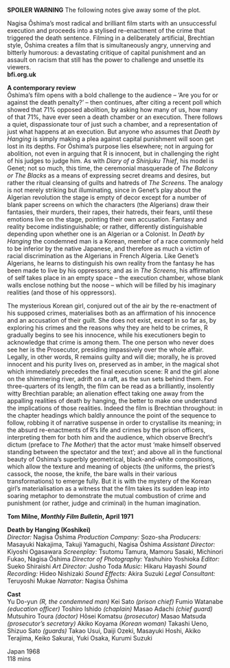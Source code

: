 

**SPOILER WARNING** The following notes give away some of the plot.

Nagisa Ôshima’s most radical and brilliant film starts with an unsuccessful execution and proceeds into a stylised re-enactment of the crime that triggered the death sentence. Filming in a deliberately artificial, Brechtian style, Ôshima creates a film that is simultaneously angry, unnerving and bitterly humorous: a devastating critique of capital punishment and an assault on racism that still has the power to challenge and unsettle its viewers.<br>
**bfi.org.uk**

**A contemporary review**<br>
Ôshima’s film opens with a bold challenge to the audience – ‘Are you for or against the death penalty?’ – then continues, after citing a recent poll which showed that 71% opposed abolition, by asking how many of us, how many of that 71%, have ever seen a death chamber or an execution. There follows a quiet, dispassionate tour of just such a chamber, and a representation of just what happens at an execution. But anyone who assumes that _Death by Hanging_ is simply making a plea against capital punishment will soon get lost in its depths. For Ôshima’s purpose lies elsewhere; not in arguing for abolition, not even in arguing that R is innocent, but in challenging the right of his judges to judge him. As with _Diary of a Shinjuku Thief_, his model is Genet; not so much, this time, the ceremonial masquerade of _The Balcony_ _or The Blacks_ as a means of expressing secret dreams and desires, but rather the ritual cleansing of guilts and hatreds of _The Screens_. The analogy is not merely striking but illuminating, since in Genet’s play about the Algerian revolution the stage is empty of decor except for a number of blank paper screens on which the characters (the Algerians) draw their fantasies, their murders, their rapes, their hatreds, their fears, until these emotions live on the stage, pointing their own accusation. Fantasy and reality become indistinguishable; or rather, differently distinguishable depending upon whether one is an Algerian or a Colonist. In _Death by Hanging_ the condemned man is a Korean, member of a race commonly held to be inferior by the native Japanese, and therefore as much a victim of racial discrimination as the Algerians in French Algeria. Like Genet’s Algerians, he learns to distinguish his own reality from the fantasy he has been made to live by his oppressors; and as in _The Screens_, his affirmation of self takes place in an empty space – the execution chamber, whose blank walls enclose nothing but the noose – which will be filled by his imaginary realities (and those of his oppressors).

The mysterious Korean girl, conjured out of the air by the re-enactment of his supposed crimes, materialises both as an affirmation of his innocence and an accusation of their guilt. She does not exist, except in so far as, by exploring his crimes and the reasons why they are held to be crimes, R gradually begins to see his innocence, while his executioners begin to acknowledge that crime is among them. The one person who never does see her is the Prosecutor, presiding impassively over the whole affair. Legally, in other words, R remains guilty and will die; morally, he is proved innocent and his purity lives on, preserved as in amber, in the magical shot which immediately precedes the final execution scene: R and the girl alone on the shimmering river, adrift on a raft, as the sun sets behind them. For three-quarters of its length, the film can be read as a brilliantly, insolently witty Brechtian parable; an alienation effect taking one away from the appalling realities of death by hanging, the better to make one understand the implications of those realities. Indeed the film is Brechtian throughout: in the chapter headings which baldly announce the point of the sequence to follow, robbing it of narrative suspense in order to crystallise its meaning; in the absurd re-enactments of R’s life and crimes by the prison officers, interpreting them for both him and the audience, which observe Brecht’s dictum (preface to _The Mother_) that the actor must ‘make himself observed standing between the spectator and the text’; and above all in the functional beauty of Oshima’s superbly geometrical, black-and-white compositions, which allow the texture and meaning of objects (the uniforms, the priest’s cassock, the noose, the knife, the bare walls in their various transformations) to emerge fully. But it is with the mystery of the Korean girl’s materialisation as a witness that the film takes its sudden leap into soaring metaphor to demonstrate the mutual combustion of crime and punishment (or rather, judge and criminal) in the human imagination.<br>

**Tom Milne, _Monthly Film Bulletin_, April 1971**<br>



**Death by Hanging (Koshikei)**<br>
_Director:_ Nagisa Ôshima
_Production Company:_ Sozo-sha
_Producers:_ Masayuki Nakajima, Takuji Yamaguchi, Nagisa Ôshima
_Assistant Director:_ Kiyoshi Ogasawara
_Screenplay:_ Tsutomu Tamura, Mamoru Sasaki, Michinori Fukao, Nagisa Ôshima
_Director of Photography:_ Yashuhiro Yoshioka
_Editor:_ Sueko Shiraishi
_Art Director:_ Jusho Toda
_Music:_ Hikaru Hayashi
_Sound Recording:_ Hideo Nishizaki
_Sound Effects:_ Akira Suzuki
_Legal Consultant:_ Teruyoshi Mukae
_Narrator:_ Nagisa Ôshima

**Cast**<br>
Yu Do-yun _(R, the condemned man)_
Kei Sato _(prison chief)_
Fumio Watanabe _(education officer)_
Toshiro Ishido _(chaplain)_
Masao Adachi _(chief guard)_
Mutsuhiro Toura _(doctor)_
Hôsei Komatsu _(prosecutor)_
Masao Matsuda _(prosecutor’s secretary)_
Akiko Koyama _(Korean woman)_
Takashi Ueno, Shizuo Sato _(guards)_
Takao Usui, Daiji Ozeki, Masayuki Hoshi,
Akiko Terajima, Keiko Sakurai, Yuki Osaka,
Kurumi Suzuki<br>

Japan 1968<br>
118 mins<br>
<!--stackedit_data:
eyJoaXN0b3J5IjpbLTE3NzYwMzc1OTVdfQ==
-->